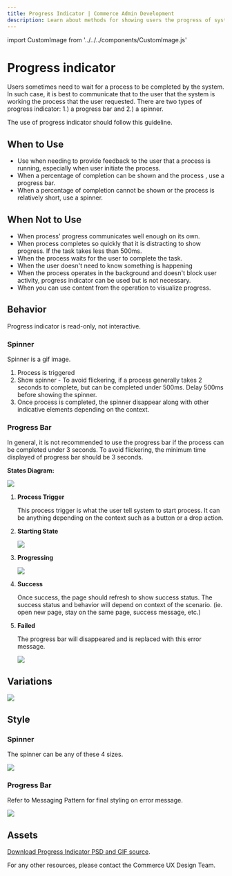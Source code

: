 ```yaml
---
title: Progress Indicator | Commerce Admin Development
description: Learn about methods for showing users the progress of system processes in the Adobe Commerce and Magento Open Source Admin application.
---
```


import CustomImage from '../../../components/CustomImage.js'

# Progress indicator

Users sometimes need to wait for a process to be completed by the system. In such case, it is best to communicate that to the user that the system is working the process that the user requested. There are two types of progress indicator: 1.) a progress bar and 2.) a spinner.

The use of progress indicator should follow this guideline.

## When to Use

*  Use when needing to provide feedback to the user that a process is running, especially when user initiate the process.
*  When a percentage of completion can be shown and the process , use a progress bar.
*  When a percentage of completion cannot be shown or the process is relatively short, use a spinner.

## When Not to Use

*  When process' progress communicates well enough on its own.
*  When process completes so quickly that it is distracting to show progress. If the task takes less than 500ms.
*  When the process waits for the user to complete the task.
*  When the user doesn't need to know something is happening
*  When the process operates in the background and doesn't block user activity, progress indicator can be used but is not necessary.
*  When you can use content from the operation to visualize progress.

## Behavior

Progress indicator is read-only, not interactive.

### Spinner

Spinner is a gif image.

<CustomImage src="/Spinner-lg.gif" alt="Progress indicator example" />

1. Process is triggered
1. Show spinner - To avoid flickering, if a process generally takes 2 seconds to complete, but can be completed under 500ms. Delay 500ms before showing the spinner.
1. Once process is completed, the spinner disappear along with other indicative elements depending on the context.

### Progress Bar

In general, it is not recommended to use the progress bar if the process can be completed under 3 seconds. To avoid flickering, the minimum time displayed of progress bar should be 3 seconds.

**States Diagram:**

![](../../_images/pattern-library/progressbar-behavior-diagram.png)

1. **Process Trigger**

   This process trigger is what the user tell system to start process. It can be anything depending on the context such as a button or a drop action.

1. **Starting State**

   ![](../../_images/pattern-library/progressbar-starting-state.png)

1. **Progressing**

   ![](../../_images/pattern-library/progressbar-progressing.png)

1. **Success**

   Once success, the page should refresh to show success status. The success status and behavior will depend on context of the scenario. (ie. open new page, stay on the same page, success message, etc.)

1. **Failed**

   The progress bar will disappeared and is replaced with this error message.

   ![](../../_images/pattern-library/progressbar-failed.png)

## Variations

![](../../_images/pattern-library/variations.png)

## Style

### Spinner

The spinner can be any of these 4 sizes.

![](../../_images/pattern-library/style-spinner.png)

### Progress Bar

Refer to Messaging Pattern for final styling on error message.

![](../../_images/pattern-library/style-progressbar.png)

## Assets

[Download Progress Indicator PSD and GIF source](https://devdocs.magento.com/download/magento-progressbar.zip).

For any other resources, please contact the Commerce UX Design Team.
